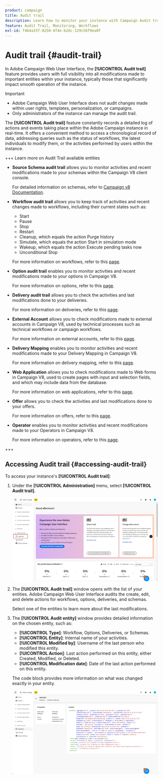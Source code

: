 ```yaml
---
product: campaign
title: Audit trail
description: Learn how to monitor your instance with Campaign Audit trail
feature: Audit Trail, Monitoring, Workflows
exl-id: f4b4a33f-8250-4f4e-b2dc-129c56f9ea0f
---
```

# Audit trail {#audit-trail}

In Adobe Campaign Web User Interface, the **[!UICONTROL Audit trail]** feature provides users with full visibility into all modifications made to important entities within your instance, typically those that significantly impact smooth operation of the instance.

>[!IMPORTANT]
>
>* Adobe Campaign Web User Interface does not audit changes made within user rights, templates, personalization, or campaigns.  
>* Only administrators of the instance can manage the audit trail.

The **[!UICONTROL Audit trail]** feature constantly records a detailed log of actions and events taking place within the Adobe Campaign instance in real-time. It offers a convenient method to access a chronological record of data, addressing queries such as the status of workflows, the latest individuals to modify them, or the activities performed by users within the instance.

+++ Learn more on Audit Trail available entities

* **Source Schema audit trail** allows you to monitor activities and recent modifications made to your schemas within the Campaign V8 client console. 

  For detailed information on schemas, refer to [Campaign v8 Documentation](https://experienceleague.adobe.com/en/docs/campaign/campaign-v8/developer/shemas-forms/schemas).

* **Workflow audit trail** allows you to keep track of activities and recent changes made to workflows, including their current states such as:

    * Start
    * Pause
    * Stop
    * Restart
    * Cleanup, which equals the action Purge history
    * Simulate, which equals the action Start in simulation mode
    * Wakeup, which equals the action Execute pending tasks now
    * Unconditional Stop

  For more information on workflows, refer to this [page](../workflows/gs-workflows.md).

* **Option audit trail** enables you to monitor activities and recent modifications made to your options in Campaign V8. 

  For more information on options, refer to this [page](https://experienceleague.adobe.com/en/docs/campaign-classic/using/installing-campaign-classic/appendices/configuring-campaign-options).

* **Delivery audit trail** allows you to check the activities and last modifications done to your deliveries. 

  For more information on deliveries, refer to this [page](../msg/gs-deliveries.md).

* **External Account** allows you to check modifications made to external accounts in Campaign V8, used by technical processes such as technical workflows or campaign workflows.

  For more information on external accounts, refer to this [page](../administration/external-account.md).

* **Delivery Mapping** enables you to monitor activities and recent modifications made to your Delivery Mapping in Campaign V8. 

  For more information on delivery mapping, refer to this [page](https://experienceleague.adobe.com/en/docs/campaign/campaign-v8/audience/add-profiles/target-mappings).

* **Web Application** allows you to check modifications made to Web forms in Campaign V8, used to create pages with input and selection fields, and which may include data from the database. 

  For more information on web applications, refer to this [page](https://experienceleague.adobe.com/en/docs/campaign/campaign-v8/content/webapps).

* **Offer** allows you to check the activities and last modifications done to your offers.

  For more information on offers, refer to this [page](../msg/offers.md).

* **Operator** enables you to monitor activities and recent modifications made to your Operators in Campaign V8.

  For more information on operators, refer to this [page](https://experienceleague.adobe.com/en/docs/campaign/campaign-v8/offers/interaction-settings/interaction-operators).

+++

## Accessing Audit trail {#accessing-audit-trail}

To access your instance's **[!UICONTROL Audit trail]**:

1. Under the **[!UICONTROL Administration]** menu, select **[!UICONTROL Audit trail]**.

    ![Screenshot showing the Administration menu with the Audit trail option selected](assets/audit-trail-1.png)

1. The **[!UICONTROL Audit trail]** window opens with the list of your entities. Adobe Campaign Web User Interface audits the create, edit, and delete actions for workflows, options, deliveries, and schemas.

    Select one of the entities to learn more about the last modifications.

1. The **[!UICONTROL Audit entity]** window provides detailed information on the chosen entity, such as:

    * **[!UICONTROL Type]**: Workflow, Options, Deliveries, or Schemas.
    * **[!UICONTROL Entity]**: Internal name of your activities.
    * **[!UICONTROL Modified by]**: Username of the last person who modified this entity.
    * **[!UICONTROL Action]**: Last action performed on this entity, either Created, Modified, or Deleted.
    * **[!UICONTROL Modification date]**: Date of the last action performed on this entity.

    The code block provides more information on what was changed exactly in your entity.

    ![Screenshot showing the Audit entity window with detailed information on modifications](assets/audit-trail-2.png)